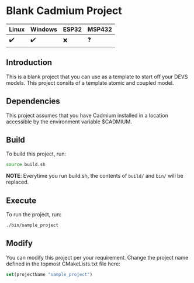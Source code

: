 # Blank Cadmium Project
|  Linux | Windows| ESP32 | MSP432 |
|:--|:--|:--|:--|
|:heavy_check_mark:|:heavy_check_mark:|:x:|:question:|
## Introduction
This is a blank project that you can use as a template to start off your DEVS models. This project consits of a template atomic and coupled model.

## Dependencies
This project assumes that you have Cadmium installed in a location accessible by the environment variable $CADMIUM.

## Build
To build this project, run:
```sh
source build.sh
```
__NOTE__: Everytime you run build.sh, the contents of `build/` and `bin/` will be replaced.

## Execute
To run the project, run:
```sh
./bin/sample_project
```

## Modify
You can modify this project per your requirement. Change the project name defined in the topmost CMakeLists.txt file here:
```cmake
set(projectName "sample_project")
```
